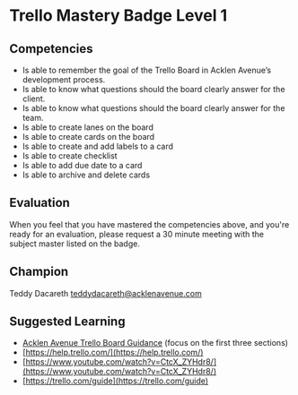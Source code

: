 # Trello Mastery Badge Level 1

## Competencies

- Is able to remember the goal of the Trello Board in Acklen Avenue’s development process.
- Is able to know what questions should the board clearly answer for the client.
- Is able to know what questions should the board clearly answer for the team.
- Is able to create lanes on the board
- Is able to create cards on the board
- Is able to create and add labels to a card
- Is able to create checklist
- Is able to add due date to a card
- Is able to archive and delete cards

## Evaluation
When you feel that you have mastered the competencies above, and you're ready for an evaluation, please request a 30 minute meeting with the subject master listed on the badge.

## Champion
Teddy Dacareth 
teddydacareth@acklenavenue.com

## Suggested Learning

 - [Acklen Avenue Trello Board Guidance](https://docs.google.com/document/d/1DoxWwlWOq0agOpT3wHvT9sUyTfOXWwbdh1RYkrpV4s4/edit?usp=sharing) (focus on the first three sections)
 - [https://help.trello.com/](https://help.trello.com/)
 - [https://www.youtube.com/watch?v=CtcX_ZYHdr8/](https://www.youtube.com/watch?v=CtcX_ZYHdr8/)
 - [https://trello.com/guide](https://trello.com/guide)
